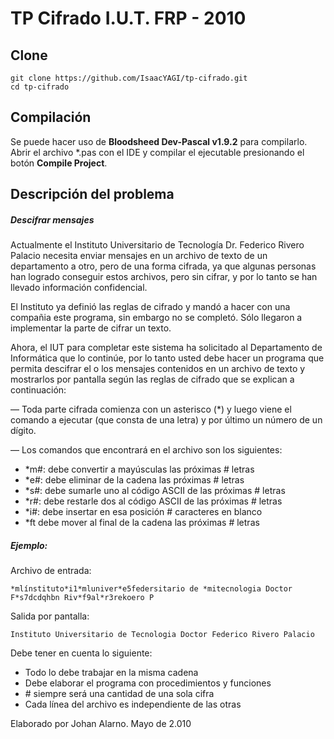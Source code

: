 # TP Cifrado I.U.T. FRP - 2010

## Clone

```
git clone https://github.com/IsaacYAGI/tp-cifrado.git
cd tp-cifrado
```
## Compilación

Se puede hacer uso de **Bloodsheed Dev-Pascal v1.9.2** para compilarlo. Abrir el archivo \*.pas con el IDE y compilar el ejecutable presionando el botón **Compile Project**.

## Descripción del problema

##### Descifrar mensajes 
Actualmente el Instituto Universitario de Tecnología Dr. Federico Rivero Palacio necesita enviar mensajes en un archivo de texto de un departamento a otro, pero de una forma cifrada, ya que algunas personas han logrado conseguir estos archivos, pero sin cifrar, y por lo tanto se han llevado información confidencial. 

El Instituto ya definió las reglas de cifrado y mandó a hacer con una compañia este programa, sin embargo no se completó. Sólo llegaron a implementar la parte de cifrar un texto.

Ahora, el IUT para completar este sistema ha solicitado al Departamento de Informática que lo continúe, por lo tanto usted debe hacer un programa que permita descifrar el o los mensajes contenidos en un archivo de texto y mostrarlos por pantalla según las reglas de cifrado que se explican a continuación: 

— Toda parte cifrada comienza con un asterisco (\*) y luego viene el comando a ejecutar (que consta de una letra) y por último un número de un dígito. 

— Los comandos que encontrará en el archivo son los siguientes: 

- \*m\#: debe convertir a mayúsculas las próximas \# letras 
- \*e\#: debe eliminar de la cadena las próximas \# letras 
- \*s\#: debe sumarle uno al código ASCII de las próximas \# letras 
- \*r\#: debe restarle dos al código ASCII de las próximas \# letras 
- \*i\#: debe insertar en esa posición \# caracteres en blanco 
- \*ft debe mover al final de la cadena las próximas \# letras 


##### Ejemplo: 

Archivo de entrada: 

```
*mlínstituto*i1*mluniver*e5federsitario de *mitecnologia Doctor F*s7dcdqhbn Riv*f9al*r3rekoero P
```
Salida por pantalla: 
```
Instituto Universitario de Tecnologia Doctor Federico Rivero Palacio 
```


Debe tener en cuenta lo siguiente: 

- Todo lo debe trabajar en la misma cadena 
- Debe elaborar el programa con procedimientos y funciones 
- \# siempre será una cantidad de una sola cifra 
- Cada línea del archivo es independiente de las otras 


Elaborado por Johan Alarno. Mayo de 2.010 
